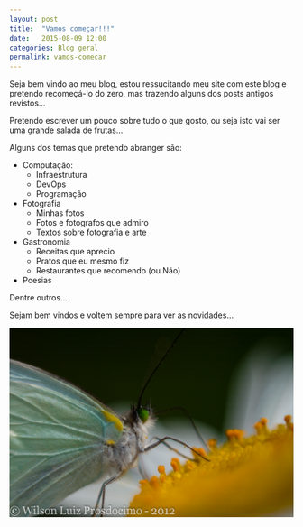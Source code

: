 ```yaml
---
layout: post
title:  "Vamos começar!!!"
date:   2015-08-09 12:00
categories: Blog geral
permalink: vamos-comecar
---
```


Seja bem vindo ao meu blog, estou ressucitando meu site com este blog e pretendo recomeçá-lo do zero, mas trazendo alguns dos posts antigos revistos...

Pretendo escrever um pouco sobre tudo o que gosto, ou seja isto vai ser uma grande salada de frutas...

Alguns dos temas que pretendo abranger são:

* Computação:
  * Infraestrutura
  * DevOps
  * Programação
* Fotografia
  * Minhas fotos
  * Fotos e fotografos que admiro
  * Textos sobre fotografia e arte
* Gastronomia
  * Receitas que aprecio
  * Pratos que eu mesmo fiz
  * Restaurantes que recomendo (ou Não)
* Poesias

Dentre outros...

Sejam bem vindos e voltem sempre para ver as novidades...

![Borboleta](/images/borboleta.jpg)